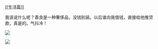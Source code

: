 [[生活篇]]

我该说什么呢？善良是一种奢侈品，没钱别装。以后谁向我借钱，直接给他推贷款，真是的。气抖冷！

![](https://pic.imgdb.cn/item/66a0b7bcd9c307b7e91f55ed.jpg)

![](https://pic.imgdb.cn/item/66a0b7bcd9c307b7e91f55a7.jpg)
